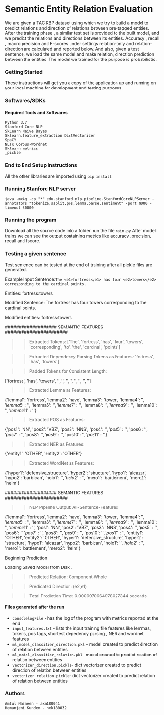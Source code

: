 # Semantic Entity Relation Evaluation
We are given a TAC KBP dataset using which we try to build a model to  predict relations and direction of relations between pre-tagged entities. After the training phase , a similar test set is provided to the built model, and we predict the relations and directions between its entities.  Accuracy , recall , macro precision and F-scores under settings relation-only and relation-direction are calculated and reported below. And also, given a test sentence, we load the same model and make relation, direction  prediction between the entities. The model we trained for the purpose is probabilistic.

### Getting Started
These instructions will get you a copy of the application up and running on your local machine for development and testing purposes.

### Softwares/SDKs
#### Required Tools and Softwares
    Python 3.7
    Stanford Core NLP
    SkLearn Naive Bayes
    Sklearn.feature_extraction DictVectorizer
    SpaCY
    NLTK Corpus-Wordnet
    Sklearn metrics
    _pickle
 

### End to End Setup Instructions
All the other libraries are imported using ``pip install``

### Running Stanford NLP server
``java -mx4g -cp "*" edu.stanford.nlp.pipeline.StanfordCoreNLPServer -annotators "tokenize,ssplit,pos,lemma,parse,sentiment" -port 9000 -timeout 30000``

### Running the program
Download all the source code into a folder.
run the file ``main.py``
After model trains we can see the output containing metrics like accuracy ,precision, recall and fscore.

### Testing a given sentence
Test sentence can be tested at the end of training after all pickle files are generated.

Example Input Sentence:``The <e1>fortress</e1> has four <e2>towers</e2> corresponding to the cardinal points.``

Entities: fortress:towers

Modified Sentence: The fortress has four towers corresponding to the cardinal points.

Modified entities: fortress:towers

################### SEMANTIC FEATURES #######################

>> Extracted Tokens:
['The', 'fortress', 'has', 'four', 'towers', 'corresponding', 'to', 'the', 'cardinal', 'points']

>> Extracted Dependency Parsing Tokens as Features:
'fortress', 'has', 'towers']

>> Padded Tokens for Consistent Length:

['fortress', 'has', 'towers', '$', '$', '$', '$', '$', '$', '$', '$']

>> Extracted Lemma as Features:

{​​​​'lemma1': 'fortress', 'lemma2': 'have', 'lemma3': 'tower', 'lemma4': '$', 'lemma5': '$', 'lemma6': '$', 'lemma7': '$', 'lemma8': '$', 'lemma9': '$', 'lemma10': '$', 'lemma11': '$'}​​​​

>> Extracted POS as Features:

{​​​​'pos1': 'NN', 'pos2': 'VBZ', 'pos3': 'NNS', 'pos4': '$', 'pos5': '$', 'pos6': '$', 'pos7': '$', 'pos8': '$', 'pos9': '$', 'pos10': '$', 'pos11': '$'}​​​​

>> Extracted NER as Features:

{​​​​'entity1': 'OTHER', 'entity2': 'OTHER'}​​​​

>> Extracted WordNet as Features:

{​​​​'hyper1': 'defensive_structure', 'hyper2': 'structure', 'hypo1': 'alcazar', 'hypo2': 'barbican', 'holo1': '$', 'holo2': '$', 'mero1': 'battlement', 'mero2': 'helm'}​​​​

################### SEMANTIC FEATURES #######################

>> NLP Pipeline Output: All-Sentence-Features

{​​​​'lemma1': 'fortress', 'lemma2': 'have', 'lemma3': 'tower', 'lemma4': '$', 'lemma5': '$', 'lemma6': '$', 'lemma7': '$', 'lemma8': '$', 'lemma9': '$', 'lemma10': '$', 'lemma11': '$', 'pos1': 'NN', 'pos2': 'VBZ', 'pos3': 'NNS', 'pos4': '$', 'pos5': '$', 'pos6': '$', 'pos7': '$', 'pos8': '$', 'pos9': '$', 'pos10': '$', 'pos11': '$', 'entity1': 'OTHER', 'entity2': 'OTHER', 'hyper1': 'defensive_structure', 'hyper2': 'structure', 'hypo1': 'alcazar', 'hypo2': 'barbican', 'holo1': '$', 'holo2': '$', 'mero1': 'battlement', 'mero2': 'helm'}​​​​

Beginning Prediction

Loading Saved Model from Disk..

>> Predicted Relation: Component-Whole

>> Predicated Direction: (e2,e1)

>> Total Prediction Time: 0.0009970664978027344 seconds
 
#### Files generated after the run
- ``consolelogFile`` - has the log of the program with metrics reported at the end
- ``input_features.txt`` - lists the input training file features like lemmas, tokens, pos tags, shortest depedency parsing , NER and wordnet features
- ``ml_model_classifier_direction.pkl`` - model created to predict direction of relation between entities
- ``ml_model_classifier_relation.pkl``- model created to predict relation of relation between entities
- ``vectorizer_direction.pickle``- dict vectorizer created to predict direction of relation between entities
- ``vectorizer_relation.pickle``- dict vectorizer created to predict relation of relation between entities
 
### Authors
    Amtul Nazneen - axn180041
    Hemanjeni Kundem - hxk180032
